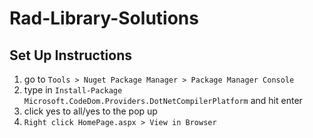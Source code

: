 # Rad-Library-Solutions
## Set Up Instructions
1. go to `Tools > Nuget Package Manager > Package Manager Console`
2. type in `Install-Package Microsoft.CodeDom.Providers.DotNetCompilerPlatform`
and hit enter
3. click yes to all/yes to the pop up
4. `Right click HomePage.aspx > View in Browser`

